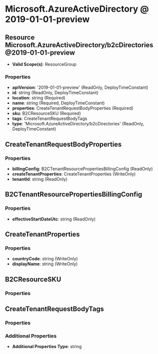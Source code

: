 # Microsoft.AzureActiveDirectory @ 2019-01-01-preview

## Resource Microsoft.AzureActiveDirectory/b2cDirectories@2019-01-01-preview
* **Valid Scope(s)**: ResourceGroup
### Properties
* **apiVersion**: '2019-01-01-preview' (ReadOnly, DeployTimeConstant)
* **id**: string (ReadOnly, DeployTimeConstant)
* **location**: string (Required)
* **name**: string (Required, DeployTimeConstant)
* **properties**: CreateTenantRequestBodyProperties (Required)
* **sku**: B2CResourceSKU (Required)
* **tags**: CreateTenantRequestBodyTags
* **type**: 'Microsoft.AzureActiveDirectory/b2cDirectories' (ReadOnly, DeployTimeConstant)

## CreateTenantRequestBodyProperties
### Properties
* **billingConfig**: B2CTenantResourcePropertiesBillingConfig (ReadOnly)
* **createTenantProperties**: CreateTenantProperties (WriteOnly)
* **tenantId**: string (ReadOnly)

## B2CTenantResourcePropertiesBillingConfig
### Properties
* **effectiveStartDateUtc**: string (ReadOnly)

## CreateTenantProperties
### Properties
* **countryCode**: string (WriteOnly)
* **displayName**: string (WriteOnly)

## B2CResourceSKU
### Properties

## CreateTenantRequestBodyTags
### Properties
### Additional Properties
* **Additional Properties Type**: string

